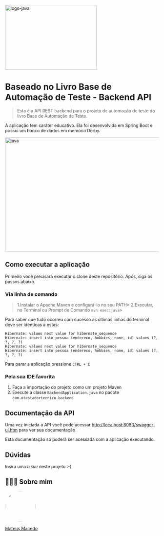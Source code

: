 <img loading="lazy" data-attachment-id="8654" data-permalink="https://fernandofranzini.wordpress.com/2015/01/12/treinamentos-java-2015/logo-java/" data-orig-file="https://fernandofranzini.files.wordpress.com/2015/01/logo-java.jpg" data-orig-size="3000,2121" data-comments-opened="0" data-image-meta="{&quot;aperture&quot;:&quot;0&quot;,&quot;credit&quot;:&quot;&quot;,&quot;camera&quot;:&quot;&quot;,&quot;caption&quot;:&quot;&quot;,&quot;created_timestamp&quot;:&quot;0&quot;,&quot;copyright&quot;:&quot;&quot;,&quot;focal_length&quot;:&quot;0&quot;,&quot;iso&quot;:&quot;0&quot;,&quot;shutter_speed&quot;:&quot;0&quot;,&quot;title&quot;:&quot;&quot;,&quot;orientation&quot;:&quot;0&quot;}" data-image-title="logo-java" data-image-description="" data-medium-file="https://fernandofranzini.files.wordpress.com/2015/01/logo-java.jpg?w=300" data-large-file="https://fernandofranzini.files.wordpress.com/2015/01/logo-java.jpg?w=705" class="aligncenter size-medium wp-image-8654" src="https://fernandofranzini.files.wordpress.com/2015/01/logo-java.jpg?w=300&amp;h=212" alt="logo-java" width="300" height="212" srcset="https://fernandofranzini.files.wordpress.com/2015/01/logo-java.jpg?w=300&amp;h=212 300w, https://fernandofranzini.files.wordpress.com/2015/01/logo-java.jpg?w=600&amp;h=424 600w, https://fernandofranzini.files.wordpress.com/2015/01/logo-java.jpg?w=150&amp;h=106 150w" sizes="(max-width: 300px) 100vw, 300px">

# Baseado no Livro Base de Automação de Teste - Backend API

>Esta é a API REST backend para o projeto de automação de teste do livro Base de Automação de Teste.

A aplicação tem caráter educativo. Ela foi desenvolvida em Spring Boot e possui um banco de dados em memória Derby.

<img class="lazy-load preload-me is-loaded" src="https://4infra.com.br/wp-content/uploads/2018/09/why-learn-java-750x375.jpg" width="750" height="375" title="java" alt="java" srcset="https://4infra.com.br/wp-content/uploads/2018/09/why-learn-java-750x375.jpg 750w">

## Como executar a aplicação

Primeiro você precisará executar o clone deste repositório. 
Após, siga os passos abaixo.

### Via linha de comando

>1.Instalar o Apache Maven e configurá-lo no seu PATH>
>2.Executar, no Terminal ou Prompt de Comando `mvn exec:java`>

Para saber que tudo ocorreu com sucesso as últimas linhas do terminal deve ser identicas a estas:

```text
Hibernate: values next value for hibernate_sequence
Hibernate: insert into pessoa (endereco, hobbies, nome, id) values (?, ?, ?, ?)
Hibernate: values next value for hibernate_sequence
Hibernate: insert into pessoa (endereco, hobbies, nome, id) values (?, ?, ?, ?)
```

Para parar a aplicação pressione `CTRL + C`

### Pela sua IDE favorita

1. Faça a importação do projeto como um projeto Maven
2. Execute a classe `BackendApplication.java` no pacote `com.otestadortecnico.backend`


## Documentação da API

Uma vez iniciada a API você pode acessar [http://localhost:8080/swagger-ui.htm](http://localhost:8080/swagger-ui.htm) 
para ver sua documentação.

Esta documentação só poderá ser acessada com a aplicação executando.

## Dúvidas

Insira uma _Issue_ neste projeto :-)

## 👨🏻‍🚀 Sobre mim
<a href="https://www.linkedin.com/in/mateus-macedo-937a32163/">
 <img style="border-radius:50%" width="100px; "src="https://avatars.githubusercontent.com/u/63172367?s=460&u=11fd26ea8a7f5663d7707d7ef254e4f8bfca1b05&v=4"/>
 <p>Mateus Macedo</p>
</a>

